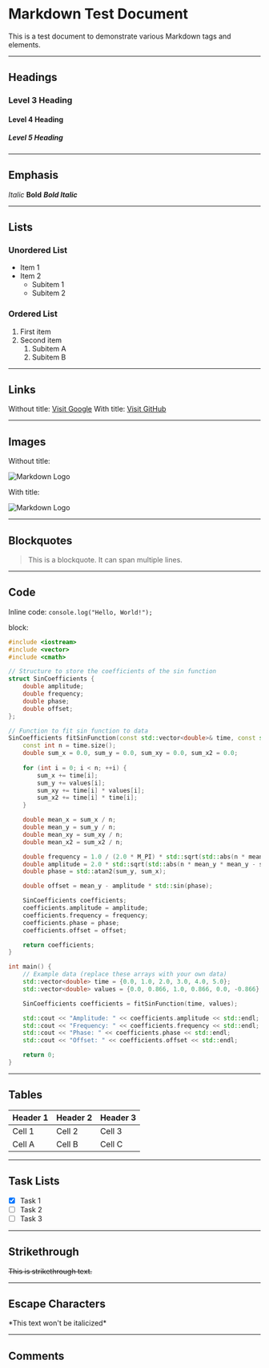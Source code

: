 # Markdown Test Document

This is a test document to demonstrate various Markdown tags and elements.

---

## Headings

### Level 3 Heading

#### Level 4 Heading

##### Level 5 Heading

---

## Emphasis

*Italic*
**Bold**
***Bold Italic***

---

## Lists

### Unordered List
- Item 1
- Item 2
  - Subitem 1
  - Subitem 2

### Ordered List
1. First item
2. Second item
   1. Subitem A
   2. Subitem B

---

## Links

Without title: [Visit Google](https://www.google.com)
With title: [Visit GitHub](https://www.github.com "GitHub")

---

## Images

Without title:

![Markdown Logo](https://upload.wikimedia.org/wikipedia/commons/thumb/4/48/Markdown-mark.svg/1280px-Markdown-mark.svg.png)

With title:

![Markdown Logo](https://upload.wikimedia.org/wikipedia/commons/thumb/4/48/Markdown-mark.svg/1280px-Markdown-mark.svg.png "Markdown Logo")

---

## Blockquotes

> This is a blockquote.
> It can span multiple lines.

---

## Code

Inline code: `console.log("Hello, World!");`

block:

``` C++
#include <iostream>
#include <vector>
#include <cmath>

// Structure to store the coefficients of the sin function
struct SinCoefficients {
    double amplitude;
    double frequency;
    double phase;
    double offset;
};

// Function to fit sin function to data
SinCoefficients fitSinFunction(const std::vector<double>& time, const std::vector<double>& values) {
    const int n = time.size();
    double sum_x = 0.0, sum_y = 0.0, sum_xy = 0.0, sum_x2 = 0.0;
    
    for (int i = 0; i < n; ++i) {
        sum_x += time[i];
        sum_y += values[i];
        sum_xy += time[i] * values[i];
        sum_x2 += time[i] * time[i];
    }

    double mean_x = sum_x / n;
    double mean_y = sum_y / n;
    double mean_xy = sum_xy / n;
    double mean_x2 = sum_x2 / n;

    double frequency = 1.0 / (2.0 * M_PI) * std::sqrt(std::abs(n * mean_x2 - sum_x * sum_x));
    double amplitude = 2.0 * std::sqrt(std::abs(n * mean_y * mean_y - sum_y * sum_y)) / n;
    double phase = std::atan2(sum_y, sum_x);

    double offset = mean_y - amplitude * std::sin(phase);

    SinCoefficients coefficients;
    coefficients.amplitude = amplitude;
    coefficients.frequency = frequency;
    coefficients.phase = phase;
    coefficients.offset = offset;

    return coefficients;
}

int main() {
    // Example data (replace these arrays with your own data)
    std::vector<double> time = {0.0, 1.0, 2.0, 3.0, 4.0, 5.0};
    std::vector<double> values = {0.0, 0.866, 1.0, 0.866, 0.0, -0.866};

    SinCoefficients coefficients = fitSinFunction(time, values);

    std::cout << "Amplitude: " << coefficients.amplitude << std::endl;
    std::cout << "Frequency: " << coefficients.frequency << std::endl;
    std::cout << "Phase: " << coefficients.phase << std::endl;
    std::cout << "Offset: " << coefficients.offset << std::endl;

    return 0;
}

```

---

## Tables

| Header 1 | Header 2 | Header 3 |
| -------- | -------- | -------- |
| Cell 1   | Cell 2   | Cell 3   |
| Cell A   | Cell B   | Cell C   |

---

## Task Lists

- [x] Task 1
- [ ] Task 2
- [ ] Task 3

---

## Strikethrough

~~This is strikethrough text.~~

---

## Escape Characters

\*This text won't be italicized\*

---

## Comments

<!-- This is a comment and won't be displayed -->
